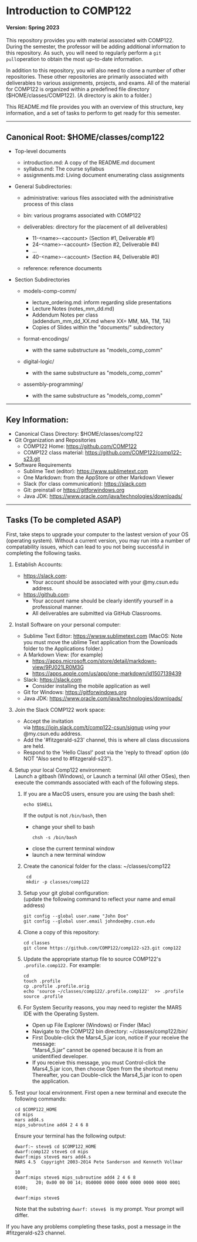 # Introduction to COMP122
#### Version: Spring 2023

This repository provides you with material associated with COMP122.  During the semester, the professor will be adding additional information to this repository. As such, you will need to regularly perform a `git pull`operation to obtain the most up-to-date information.

In addition to this repository, you will also need to clone a number of other repositories. These other repositories are primarily associated with deliverables to various assignments, projects, and exams.  All of the material for COMP122 is organized within a predefined file directory ($HOME/classes/COMP122).  (A directory is akin to a folder.)

This README.md file provides you with an overview of this structure, key information, and a set of tasks to perform to get ready for this semester.  

---
## Canonical Root: $HOME/classes/comp122
  * Top-level documents
    - introduction.md: A copy of the README.md document
    - syllabus.md: The course syllabus
    - assignments.md: Living document enumerating class assignments

    
  * General Subdirectories:
    - administrative: various files associated with the administrative process of this class
    - bin: various programs associated with COMP122

    - deliverables: directory for the placement of all deliverables)
      - 11-\<name\>-\<account\> (Section #1, Deliverable #1)
      - 24-\<name\>-\<account\> (Section #2, Deliverable #4)
      - ...
      - 40-\<name\>-\<account\> (Section #4, Deliverable #0)

    - reference: reference documents


  * Section Subdirectories
    - models-comp-comm/
      - lecture_ordering.md: inform regarding slide presentations
      - Lecture Notes (notes_mm_dd.md)
      - Addendum Notes per class <br>
        (addendum_mm_dd_XX.md where XX= MM, MA, TM, TA)
      - Copies of Slides within the "documents/" subdirectory

    - format-encodings/
      - with the same substructure as "models_comp_comm"

    - digital-logic/
      - with the same substructure as "models_comp_comm"

    - assembly-programming/
      - with the same substructure as "models_comp_comm"

---
## Key Information:
  * Canonical Class Directory: $HOME/classes/comp122
  * Git Organization and Repositories
    - COMP122 Home: https://github.com/COMP122
    - COMP122 class material: https://github.com/COMP122/comp122-s23.git
  * Software Requirements
    - Sublime Text (editor): https://www.sublimetext.com
    - One Markdown: from the AppStore or other Markdown Viewer
    - Slack (for class communication): https://slack.com 
    - Git: preinstall or https://gitforwindows.org
    - Java JDK: https://www.oracle.com/java/technologies/downloads/
 

---
## Tasks (To be completed ASAP)
  First, take steps to upgrade your computer to the lastest version of your OS (operating system).  Without a current version, you may run
  into a number of compatability issues, which can lead to you not being successful in completing the following tasks. 
 
  1. Establish Accounts:
     - https://slack.com: 
       - Your account should be associated with your @my.csun.edu address.
     - https://github.com: 
       - Your account name should be clearly identify yourself in a professional manner.
       - All deliverables are submitted via GitHub Classrooms.

  1. Install Software on your personal computer:
     - Sublime Text Editor: https://wwsw.sublimetext.com
       (MacOS: Note you must move the ublime Text application from the Downloads folder to the Applications folder.)
     - A Markdown View: (for example)
       - https://apps.microsoft.com/store/detail/markdown-view/9PJ021LR0M3G
       - https://apps.apple.com/us/app/one-markdown/id1507139439
     - Slack: https://slack.com  <br />   
       * Consider installing the mobile application as well
     - Git for Windows: https://gitforwindows.org
     - Java JDK: https://www.oracle.com/java/technologies/downloads/


  1. Join the Slack COMP122 work space:
     - Accept the invitation <br/> via https://join.slack.com/t/comp122-csun/signup using your @my.csun.edu address.
     - Add the '#fitzgerald-s23' channel, this is where all class discussions are held.
     - Respond to the 'Hello Class!' post via the 'reply to thread' option (do NOT "Also send to #fitzgerald-s23").


  1. Setup your local Comp122 environment: <br/>
     Launch a gitbash (Windows), or Launch a terminal (All other OSes), then execute the commands associated with each of the following steps.

     1. If you are a MacOS users, ensure you are using the bash shell: 
        ```
        echo $SHELL
        ```
        If the output is not `/bin/bash`, then

        - change your shell to bash
          ```
          chsh -s /bin/bash
          ```
        - close the current terminal window
        - launch a new terminal window

     1. Create the canonical folder for the class: \~/classes/comp122 
        ```
         cd
         mkdir -p classes/comp122
         ```
     1. Setup your git global configuration: <br />
        (update the following command to reflect your name and email address)
        ```
        git config --global user.name "John Doe"
        git config --global user.email johndoe@my.csun.edu
        ```

     1. Clone a copy of this repository:
        ```
        cd classes
        git clone https://github.com/COMP122/comp122-s23.git comp122
        ```
     1. Update the appropriate startup file to source COMP122's `.profile.comp122.`   For example:
        ```
        cd
        touch .profile
        cp .profile .profile.orig
        echo 'source ~/classes/comp122/.profile.comp122'  >> .profile
        source .profile
        ```

     1. For System Security reasons, you may need to register the MARS IDE with the Operating System.
        - Open up File Explorer (Windows) or Finder (Mac)
        - Navigate to the COMP122 bin directory:  ~/classes/comp122/bin/
        - First Double-click the Mars4_5.jar icon, notice if your receive the message: <br>
            "Mars4_5.jar” cannot be opened because it is from an unidentified developer.
        - If you receive this message, you must Control-click the Mars4_5.jar icon, then choose Open from the shortcut menu<br>
        Thereafter, you can Double-click the Mars4_5.jar icon to open the application.



  1. Test your local environment.  First open a new terminal and execute the following commands:
     ```
     cd $COMP122_HOME
     cd mips
     mars add4.s
     mips_subroutine add4 2 4 6 8
     ```
     
     Ensure your terminal has the following output:
     ```
     dwarf:~ steve$ cd $COMP122_HOME
     dwarf:comp122 steve$ cd mips
     dwarf:mips steve$ mars add4.s
     MARS 4.5  Copyright 2003-2014 Pete Sanderson and Kenneth Vollmar
     
     10
     dwarf:mips steve$ mips_subroutine add4 2 4 6 8
             20; 0x00 00 00 14; 0b0000 0000 0000 0000 0000 0000 0001 0100;
     
     dwarf:mips steve$ 
     ```
     Note that the substring `dwarf: steve$ ` is my prompt. Your prompt will differ.

If you have any problems completing these tasks, post a message in the #fitzgerald-s23 channel.
